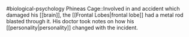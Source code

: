 #biological-psychology 
Phineas Cage::Involved in and accident which damaged his [[brain]], the [[Frontal Lobes|frontal lobe]] had a metal rod blasted through it. His doctor took notes on how his [[personality|personality]] changed with the incident.
<!--SR:!2023-12-21,3,250-->
